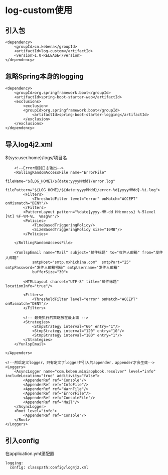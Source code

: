 # log-custom使用

## 引入包
```
<dependency>
    <groupId>cn.kebena</groupId>
    <artifactId>log-custom</artifactId>
    <version>1.0-RELEASE</version>
</dependency>
```

## 忽略Spring本身的logging
```
<dependency>
    <groupId>org.springframework.boot</groupId>
    <artifactId>spring-boot-starter-web</artifactId>
    <exclusions>
        <exclusion>
        <groupId>org.springframework.boot</groupId>
            <artifactId>spring-boot-starter-logging</artifactId>
        </exclusion>
    </exclusions>
</dependency>
```

## 导入log4j2.xml
<?xml version="1.0" encoding="UTF-8"?>
<Configuration status="INFO" monitorInterval="500" packages="cn.kebena.log">
    <!--定义日志储存文件目录-->
    <properties>
        <property name="LOG_HOME">${sys:user.home}/logs/项目名</property>
    </properties>
    <Appenders>
        <!--控制台输出所有日志-->
        <Console name="Console" target="SYSTEM_OUT">
            <PatternLayout pattern="%date{yyyy-MM-dd HH:mm:ss} %-5level [%t] %F-%M-%L  %msg%n"/>
        </Console>
        <!--全部日志输出-->
        <RollingRandomAccessFile name="ConsoleFile"
                                 fileName="${LOG_HOME}/${date:yyyyMMdd}/console.log"
                                 filePattern="${LOG_HOME}/${date:yyyyMMdd}/console-%d{yyyyMMdd}-%i.log">
            <PatternLayout pattern="%date{yyyy-MM-dd HH:mm:ss} %-5level [%t] %F-%M-%L  %msg%n"/>
            <Policies>
                <TimeBasedTriggeringPolicy/>
                <SizeBasedTriggeringPolicy size="10MB"/>
            </Policies>
        </RollingRandomAccessFile>
        <!--Info级别日志输出-->
        <RollingRandomAccessFile name="InfoFile"
                                 fileName="${LOG_HOME}/${date:yyyyMMdd}/info.log"
                                 filePattern="${LOG_HOME}/${date:yyyyMMdd}/info-%d{yyyyMMdd}-%i.log">
            <Filters>
                <ThresholdFilter level="warn" onMatch="DENY" onMismatch="NEUTRAL"/>
                <ThresholdFilter level="info" onMatch="ACCEPT" onMismatch="DENY"/>
            </Filters>
            <PatternLayout pattern="%date{yyyy-MM-dd HH:mm:ss} %-5level [%t] %F-%M-%L  %msg%n"/>
            <Policies>
                <TimeBasedTriggeringPolicy/>
                <SizeBasedTriggeringPolicy size="10MB"/>
            </Policies>
        </RollingRandomAccessFile>
        <!--warn级别日志输出-->
        <RollingRandomAccessFile name="WarnFile"
                                 fileName="${LOG_HOME}/${date:yyyyMMdd}/warn.log"
                                 filePattern="${LOG_HOME}/${date:yyyyMMdd}/warn-%d{yyyyMMdd}-%i.log">
            <Filters>
                <ThresholdFilter level="error" onMatch="DENY" onMismatch="NEUTRAL"/>
                <ThresholdFilter level="warn" onMatch="ACCEPT" onMismatch="DENY"/>
            </Filters>
            <PatternLayout pattern="%date{yyyy-MM-dd HH:mm:ss} %-5level [%t] %F-%M-%L  %msg%n"/>
            <Policies>
                <TimeBasedTriggeringPolicy/>
                <SizeBasedTriggeringPolicy size="10MB"/>
            </Policies>
        </RollingRandomAccessFile>

        <!--Error级别日志输出-->
        <RollingRandomAccessFile name="ErrorFile"
                                 fileName="${LOG_HOME}/${date:yyyyMMdd}/error.log"
                                 filePattern="${LOG_HOME}/${date:yyyyMMdd}/error-%d{yyyyMMdd}-%i.log">
            <Filters>
                <ThresholdFilter level="error" onMatch="ACCEPT" onMismatch="DENY"/>
            </Filters>
            <PatternLayout pattern="%date{yyyy-MM-dd HH:mm:ss} %-5level [%t] %F-%M-%L  %msg%n"/>
            <Policies>
                <TimeBasedTriggeringPolicy/>
                <SizeBasedTriggeringPolicy size="10MB"/>
            </Policies>

        </RollingRandomAccessFile>

        <YunlspEmail name="Mail" subject="邮件标题" to="收件人邮箱" from="发件人邮箱"
                smtpHost="smtp.mxhichina.com"  smtpPort="25" smtpPassword="发件人邮箱密码" smtpUsername="发件人邮箱"
                bufferSize="30">

            <HTMLLayout charset="UTF-8" title="邮件标题" locationInfo="true"/>

            <Filters>
                <ThresholdFilter level="error" onMatch="ACCEPT" onMismatch="DENY"/>
            </Filters>

            <!-- 最先执行的策略放在最上面 -->
            <Strategies>
                <StmpStrategy interval="60" entry="1"/>
                <StmpStrategy interval="120" entry="10"/>
                <StmpStrategy interval="180" entry="1"/>
            </Strategies>
        </YunlspEmail>

    </Appenders>

    <!--然后定义logger，只有定义了logger并引入的appender，appender才会生效-->
    <Loggers>
        <AsyncLogger name="com.keben.miniappbook.resolver" level="info"  includeLocation="true" additivity="false">
            <AppenderRef ref="Console"/>
            <AppenderRef ref="InfoFile"/>
            <AppenderRef ref="WarnFile"/>
            <AppenderRef ref="ErrorFile"/>
            <AppenderRef ref="ConsoleFile"/>
            <AppenderRef ref="Mail"/>
        </AsyncLogger>
        <Root level="info">
            <AppenderRef ref="Console"/>
        </Root>
    </Loggers>

</Configuration>

## 引入config
在application.yml里配置
```
logging:
  config: classpath:config/log4j2.xml
```
